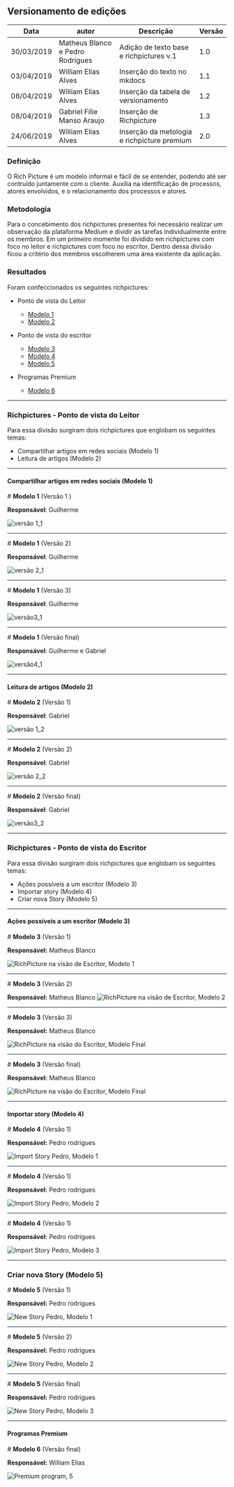 ## Versionamento de edições
| Data           | autor                | Descrição                               |Versão|
|----------------|----------------------|-----------------------------------------|------|
| 30/03/2019     | Matheus Blanco e Pedro Rodrigues | Adição de texto base e richpictures v.1| 1.0  |
| 03/04/2019     | William Elias Alves  | Inserção do texto no mkdocs             |  1.1 |  
| 08/04/2019     | William Elias Alves  | Inserção da tabela de versionamento     |  1.2 | 
| 08/04/2019     | Gabriel Filie Manso Araujo  | Inserção de Richpicture          |  1.3 |  
| 24/06/2019     | William Elias Alves  | Inserção da metologia e richpicture premium     |  2.0 | 

### Definição
O Rich Picture é um modelo informal e fácil de se entender, podendo até ser contruído juntamente com o cliente. 
Auxilia na identificação de processos, atores envolvidos, e o relacionamento dos processos e atores. 

### Metodologia

Para o concebimento dos richpictures presentes foi necessário realizar um observação da plataforma Medium e dividir as tarefas individualmente entre os membros.
Em um primeiro momente foi dividido em richpictures com foco no leitor e richpictures com foco no escritor. Dentro dessa divisão ficou a critério dos membros escolherem uma área existente da aplicação. 

### Resultados

Foram confeccionados os seguintes richpictures:

* Ponto de vista do Leitor
    - [Modelo 1](#m1)
    - [Modelo 2](#m2)
* Ponto de vista do escritor
    - [Modelo 3](#m3)
    - [Modelo 4](#m4)
    - [Modelo 5](#m5)

* Programas Premium
    - [Modelo 6](#m6)

***

### Richpictures - Ponto de vista do Leitor

Para essa divisão surgiram dois richpictures que englobam os seguintes temas:

* Compartilhar artigos em redes sociais (Modelo 1)
* Leitura de artigos (Modelo 2)
***
#### Compartilhar artigos em redes sociais (Modelo 1)

<span id="RC1"></span>
\# **Modelo 1** (Versão 1 ) <span id="m1"></span>


**Responsável**: Guilherme

![versão 1_1](richpictures/rich_ver1_guilherme.jpg)
***
\# **Modelo 1** (Versão 2)

**Responsável**: Guilherme

![versão 2_1](richpictures/rich_ver2_guilherme.jpg)

***
\# **Modelo 1** (Versão 3)

**Responsável**: Guilherme

![versão3_1](richpictures/rich_picture_GuilhermeMarques.png)

***
\# **Modelo 1** (Versão final)

**Responsável**: Guilherme e Gabriel

![versão4_1](richpictures/rich_medium_ver4.png)

<span id="RC2"></span>

***
#### Leitura de artigos (Modelo 2) <span id="m2"></span>


\# **Modelo 2** (Versão 1)

**Responsável**: Gabriel

![versão 1_2](richpictures/versao1_Gabriel.jpg)

***

\# **Modelo 2** (Versão 2)

**Responsável**: Gabriel

![versão 2_2](richpictures/versao2_Gabriel.jpg)

***

\# **Modelo 2** (Versão final)

**Responsável**: Gabriel

![versão3_2](richpictures/Rich_picture_Gabriel.png)

***

### Richpictures - Ponto de vista do Escritor


Para essa divisão surgiram dois richpictures que englobam os seguintes temas:

* Ações possíveis a um escritor (Modelo 3)
* Importar story (Modelo 4)
* Criar nova Story (Modelo 5)

***

#### Ações possíveis a um escritor (Modelo 3) <span id="m3"></span>


\# **Modelo 3** (Versão 1)

**Responsável:** Matheus Blanco

![RichPicture na visão de Escritor, Modelo 1](richpictures/RichPicture(1)_MatheusSallesBlanco.jpg)

***

\# **Modelo 3** (Versão 2)

**Responsável:** Matheus Blanco
![RichPicture na visão de Escritor, Modelo 2](richpictures/RichPicture(2)_MatheusSallesBlanco.jpg)

***

\# **Modelo 3** (Versão 3)

**Responsável:** Matheus Blanco

![RichPicture na visão do Escritor, Modelo Final](richpictures/RichPicture(3)_MatheusSallesBlanco.jpg)

***


\# **Modelo 3** (Versão final)

**Responsável:** Matheus Blanco

![RichPicture na visão do Escritor, Modelo Final](richpictures/richpicture-final-escritor.jpg)


***

#### Importar story (Modelo 4) <span id="m4"></span>


\# **Modelo 4** (Versão 1)

**Responsável:** Pedro rodrigues

![Import Story Pedro, Modelo 1](richpictures/RichPicture(1)_Import-story_PedroRodrigues.jpg)

***
\# **Modelo 4** (Versão 1)

**Responsável:** Pedro rodrigues

![Import Story Pedro, Modelo 2](richpictures/RichPicture(2)_Import-story_PedroRodrigues.jpg)

***

\# **Modelo 4** (Versão 1)

**Responsável:** Pedro rodrigues

![Import Story Pedro, Modelo 3](richpictures/richPicture-Escritor-Import-Story(v3).jpg)

***

### Criar nova Story (Modelo 5) <span id="m5"></span>


\# **Modelo 5** (Versão 1)

**Responsável:** Pedro rodrigues

![New Story Pedro, Modelo 1](richpictures/RichPicture(1)_New-Story_PedroRodrigues.jpg)

***

\# **Modelo 5** (Versão 2)

**Responsável:** Pedro rodrigues

![New Story Pedro, Modelo 2](richpictures/RichPicture(2)_New-Story_PedroRodrigues.jpg)

***
\# **Modelo 5** (Versão final)

**Responsável:** Pedro rodrigues

![New Story Pedro, Modelo 3](richpictures/richPicture-Escritor-New-Story(v3).jpg)

***
#### Programas Premium <span id="m6"></span>


\# **Modelo 6** (Versão final)

**Responsável:** William Elias

![Premium program, 5](richpictures/richpicture_login_cadastro.jpg)
